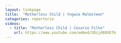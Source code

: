 ```yaml
---
layout: linkpage
title:  "Motherless Child | Yngwie Malmsteen"
categories: repertorie
videos:
  - title: "Motherless Child | Cesario Filho"
    url: https://www.youtube.com/embed/5Dzjd88XEfA
---
```

